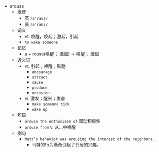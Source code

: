 - arouse
  - 发音
    - 英 `/ə'rauz/`
    - 美 `/ə'raʊz/`
  - 词义
    - vt. 唤醒，唤起；激起，引起
    - `to wake someone`
  - 记忆
    - a + rouse(唤醒； 激起) → 唤醒； 激起
  - 近义词
    - vt. 引起；唤醒；鼓励
      - `encourage`
      - `attract`
      - `cause`
      - `produce`
      - `occasion`
    - vi. 激发；醒来；发奋
      - `make someone tick`
      - `wake up`
  - 短语
    - `arouse the enthusiasm of` 调动积极性 
    - `arouse from` v. 从…中唤醒 
  - 例句
    - `Matt’s behavior was arousing the interest of the neighbors.`
      - 马特的行为渐渐引起了邻居的兴趣。

